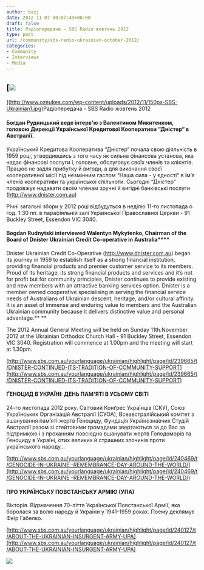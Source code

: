 ```yaml
---
author: bazj
date: 2012-11-07 00:07:49+00:00
draft: false
title: Радіопередача - SBS Radio жовтень 2012
type: post
url: /community/sbs-radio-ukrainian-october-2012/
categories:
- Community
- Interviews
- Media
---
```


## [![](http://www.ozeukes.com/wp-content/uploads/2012/11/150px-SBS-Ukrainian1.jpg)
](http://www.ozeukes.com/wp-content/uploads/2012/11/150px-SBS-Ukrainian1.jpg)Радіопередача - SBS Radio жовтень 2012




#### **Богдан Рудницький веде інтерв'ю з Валентином Микитенком, головою Дирекції Української Кредитової Кооперативи “Дністер“ в Австралії.**


Український Кредитова Кооператива “Дністер“ почала свою діяльність в 1959 році, утвердившись з того часу як сильна фінансова установа, яка надає фінансові послуги і, головне, обслуговує своїх членів та клієнтів. Працює не задля прибутку й вигоди, а для виконання своєї кооперативної місії під незмінним гаслом “Наша сила - у єдності“ в ім’я членів кооперативи та української спільноти. Сьогодні “Дністер“ продовжує надавати своїм членам зручні й вигідні банківські послуги (http://www.dnister.com.au)

Річні загальні збори у 2012 році відбудуться в неділю 11-го листопада о год. 1:30 пп. в парафіяльній залі Української Православної Церкви - 91 Buckley Street, Essendon VIC 3040.


#### **Bogdan Rudnytski interviewed Walentyn Mykytenko, Chairman of the Board of Dnister Ukrainian Credit Co-operative in Australia******


Dnister Ukrainian Credit Co-Operative (http://www.dnister.com.au) began its journey in 1959 to establish itself as a strong financial institution, providing financial products and premier customer service to its members. Proud of its heritage, its strong financial products and services and it’s not for profit but for community principles, Dnister continues to provide existing and new members with an attractive banking services option. Dnister is a member owned cooperative specialising in serving the financial service needs of Australians of Ukrainian descent, heritage, and/or cultural affinity. It is an asset of immense and enduring value to members and the Australian Ukrainian community because it delivers distinctive value and personal advantage.** **

The 2012 Annual General Meeting will be held on Sunday 11th.November 2012 at the Ukrainian Orthodox Church Hall - 91 Buckley Street, Essendon VIC 3040. Registration will commence at 1.00pm and the meeting will start at 1.30pm.

[http://www.sbs.com.au/yourlanguage/ukrainian/highlight/page/id/239665/t/DNISTER-CONTINUED-ITS-TRADITION-OF-COMMUNITY-SUPPORT](http://www.sbs.com.au/yourlanguage/ukrainian/highlight/page/id/239665/t/DNISTER-CONTINUED-ITS-TRADITION-OF-COMMUNITY-SUPPORT)




#### **ҐЕНОЦИД В УКРАЇНІ: ДЕНЬ ПАМ'ЯТІ В УСЬОМУ СВІТІ**


24-го листопада 2012 року. Світовий Конґрес Українців (СКУ), Союз Українських Організацій Австралії (СУОА), Всеавстралійський комітет з вшанування пам’яті жертв Ґеноциду, Фундація Українознавчих Студій Австралії разом зі стейтовими громадами звертаються за до Вас за підтримкою і з проханням повсюдно вшанувати жертв Голодоморів та Ґеноциду в Україні, отих великих й страшних злочинів проти українського народу…

[http://www.sbs.com.au/yourlanguage/ukrainian/highlight/page/id/240469/t/GENOCIDE-IN-UKRAINE:-REMEMBRANCE-DAY-AROUND-THE-WORLD/](http://www.sbs.com.au/yourlanguage/ukrainian/highlight/page/id/240469/t/GENOCIDE-IN-UKRAINE:-REMEMBRANCE-DAY-AROUND-THE-WORLD/)




#### **ПРО УКРАЇНСЬКУ ПОВСТАНСЬКУ АРМІЮ (УПА)**


Вікторія. Відзначення 70-ліття Української Повстанської Армії, яка боролася за волю народу й України у 1941-1959 роках. Поему деклямує Феір Габелко.

[http://www.sbs.com.au/yourlanguage/ukrainian/highlight/page/id/240127/t/ABOUT-THE-UKRAINIAN-INSURGENT-ARMY-UPA](http://www.sbs.com.au/yourlanguage/ukrainian/highlight/page/id/240127/t/ABOUT-THE-UKRAINIAN-INSURGENT-ARMY-UPA)

[![](http://www.ozeukes.com/wp-content/uploads/2012/11/SBS-7-Billion-stories.jpg)
](http://www.sbs.com.au/yourlanguage/ukrainian/)
